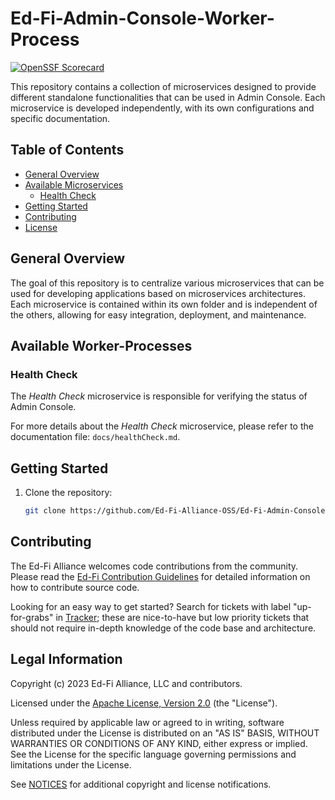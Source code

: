 # Ed-Fi-Admin-Console-Worker-Process

[![OpenSSF Scorecard](https://api.securityscorecards.dev/projects/github.com/Ed-Fi-Alliance-OSS/Ed-Fi-Admin-Console-Health-Check-Worker-Process/badge)](https://securityscorecards.dev/viewer/?uri=github.com/Ed-Fi-Alliance-OSS/Ed-Fi-Admin-Console-Health-Check-Worker-Process)

This repository contains a collection of microservices designed to provide different standalone functionalities that can be used in Admin Console. Each microservice is developed independently, with its own configurations and specific documentation.

## Table of Contents

- [General Overview](#general-overview)
- [Available Microservices](#available-microservices)
  - [Health Check](#health-check)
- [Getting Started](#getting-started)
- [Contributing](#contributing)
- [License](#license)

## General Overview

The goal of this repository is to centralize various microservices that can be used for developing applications based on microservices architectures. Each microservice is contained within its own folder and is independent of the others, allowing for easy integration, deployment, and maintenance.

## Available Worker-Processes

### Health Check

The *Health Check* microservice is responsible for verifying the status of Admin Console.

For more details about the *Health Check* microservice, please refer to the documentation file: `docs/healthCheck.md`.

## Getting Started

1. Clone the repository:
   ```bash
   git clone https://github.com/Ed-Fi-Alliance-OSS/Ed-Fi-Admin-Console-Services.git

## Contributing

The Ed-Fi Alliance welcomes code contributions from the community. Please read
the [Ed-Fi Contribution
Guidelines](https://techdocs.ed-fi.org/display/ETKB/Code+Contribution+Guidelines)
for detailed information on how to contribute source code.

Looking for an easy way to get started? Search for tickets with label
"up-for-grabs" in [Tracker](https://tracker.ed-fi.org/issues/?filter=14106);
these are nice-to-have but low priority tickets that should not require in-depth
knowledge of the code base and architecture.

## Legal Information

Copyright (c) 2023 Ed-Fi Alliance, LLC and contributors.

Licensed under the [Apache License, Version 2.0](LICENSE) (the "License").

Unless required by applicable law or agreed to in writing, software
distributed under the License is distributed on an "AS IS" BASIS,
WITHOUT WARRANTIES OR CONDITIONS OF ANY KIND, either express or implied.
See the License for the specific language governing permissions and
limitations under the License.

See [NOTICES](NOTICES.md) for additional copyright and license notifications.
